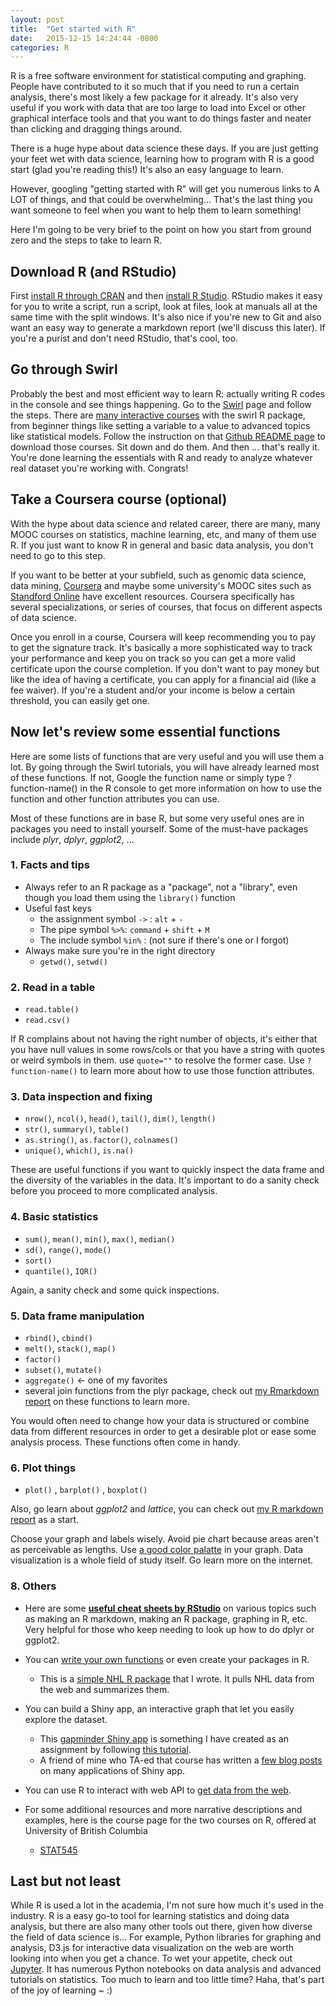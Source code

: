 ```yaml
---
layout: post
title:  "Get started with R"
date:   2015-12-15 14:24:44 -0800
categories: R 
---
```

R is a free software environment for statistical computing and graphing. People have contributed to it so much that if you need to run a certain analysis, there's most likely a few package for it already. It's also very useful if you work with data that are too large to load into Excel or other graphical interface tools and that you want to do things faster and neater than clicking and dragging things around. 
<!--more-->

There is a huge hype about data science these days. If you are just getting your feet wet with data science, learning how to program with R is a good start (glad you're reading this!) It's also an easy language to learn.

However, googling "getting started with R" will get you numerous links to A LOT of things, and that could be overwhelming... That's the last thing you want someone to feel when you want to help them to learn something! 

Here I'm going to be very brief to the point on how you start from ground zero and the steps to take to learn R. 

## Download R (and RStudio)

First [install R through CRAN](https://cran.rstudio.com/) and then [install R Studio](https://www.rstudio.com/products/rstudio/download/). RStudio makes it easy for you to write a script, run a script, look at files, look at manuals all at the same time with the split windows. It's also nice if you're new to Git and also want an easy way to generate a markdown report (we'll discuss this later). If you're a purist and don't need RStudio, that's cool, too. 

## Go through Swirl

Probably the best and most efficient way to learn R: actually writing R codes in the console and see things happening. Go to the [Swirl](http://swirlstats.com/students.html) page and follow the steps. There are [many interactive courses](https://github.com/swirldev/swirl_courses) with the swirl R package, from beginner things like setting a variable to a value to advanced topics like statistical models. Follow the instruction on that [Github README page](https://github.com/swirldev/swirl_courses) to download those courses. Sit down and do them. And then ... that's really it. You're done learning the essentials with R and ready to analyze whatever real dataset you're working with. Congrats!

 
## Take a Coursera course (optional)

With the hype about data science and related career, there are many, many MOOC courses on statistics, machine learning, etc, and many of them use R. If you just want to know R in general and basic data analysis, you don't need to go to this step. 

If you want to be better at your subfield, such as genomic data science, data mining, [Coursera](https://www.coursera.org/) and maybe some university's MOOC sites such as [Standford Online](http://online.stanford.edu/courses) have excellent resources. Coursera specifically has several specializations, or series of courses, that focus on different aspects of data science. 

Once you enroll in a course, Coursera will keep recommending you to pay to get the signature track. It's basically a more sophisticated way to track your performance and keep you on track so you can get a more valid certificate upon the course completion. If you don't want to pay money but like the idea of having a certificate, you can apply for a financial aid (like a fee waiver). If you're a student and/or your income is below a certain threshold, you can easily get one. 


## Now let's review some essential functions

Here are some lists of functions that are very useful and you will use them a lot. By going through the Swirl tutorials, you will have already learned most of these functions. If not, Google the function name or simply type ?function-name() in the R console to get more information on how to use the function and other function attributes you can use. 

Most of these functions are in base R, but some very useful ones are in packages you need to install yourself. Some of the must-have packages include _plyr_, _dplyr_, _ggplot2_, ... 

### 1. Facts and tips

- Always refer to an R package as a "package", not a "library", even though you load them using the `library()` function
- Useful fast keys
    - the assignment symbol `->`  :  `alt` + `-`
    - The pipe symbol `%>%`: `command` + `shift` + `M` 
    - The include symbol `%in%` : (not sure if there's one or I forgot)
- Always make sure you're in the right directory 
    - `getwd()`, `setwd()`

### 2. Read in a table 
- `read.table()` 
- `read.csv()`

If R complains about not having the right number of objects, it's either that you have null values in some rows/cols or that you have a string with quotes or weird symbols in them. use `quote=""` to resolve the former case. Use `?function-name()` to learn more about how to use those function attributes. 

### 3. Data inspection and fixing
- `nrow()`, `ncol()`, `head()`, `tail()`, `dim()`, `length()`
- `str()`, `summary()`, `table()`
- `as.string()`, `as.factor()`, `colnames()`
- `unique()`, `which()`, `is.na()`

These are useful functions if you want to quickly inspect the data frame and the diversity of the variables in the data. It's important to do a sanity check before you proceed to more complicated analysis. 

### 4. Basic statistics
- `sum()`, `mean()`, `min()`, `max()`, `median()`
- `sd()`, `range()`, `mode()`
- `sort()`
- `quantile()`, `IQR()`

Again, a sanity check and some quick inspections. 

### 5. Data frame manipulation
- `rbind()`, `cbind()` 
- `melt()`, `stack()`, `map()`
- `factor()`
- `subset()`, `mutate()` 
- `aggregate()` <- one of my favorites
- several join functions from the plyr package, check out [my Rmarkdown report](https://github.com/santina/STAT-545/blob/master/HW7/hw7_data_wrangling.md) on these functions to learn more. 

You would often need to change how your data is structured or combine data from different resources in order to get a desirable plot or ease some analysis process. These functions often come in handy. 

### 6. Plot things 
- `plot()` , `barplot()` , `boxplot()`

Also, go learn about _ggplot2_ and _lattice_, you can check out [my R markdown report](https://github.com/santina/STAT-540/blob/master/Seminar3/Seminar3.md) as a start. 

Choose your graph and labels wisely. Avoid pie chart because areas aren't as perceivable as lengths. Use [a good color palatte](http://www.cookbook-r.com/Graphs/Colors_(ggplot2)/) in your graph. Data visualization is a whole field of study itself. Go learn more on the internet. 

### 8. Others 
- Here are some **[useful cheat sheets by RStudio](https://www.rstudio.com/resources/cheatsheets/)** on various topics such as making an R markdown, making an R package, graphing in R, etc. Very helpful for those who keep needing to look up how to do dplyr or ggplot2. 

- You can [write your own functions](http://www.statmethods.net/management/userfunctions.html) or even create your packages in R. 
    - This is a [simple NHL R package](https://github.com/santina/gameplay) that I wrote. It pulls NHL data from the web and summarizes them. 
    
- You can build a Shiny app, an interactive graph that let you easily explore the dataset. 
    - This [gapminder Shiny app](https://santinalin.shinyapps.io/Gapminder_App/) is something I have created as an assignment by following [this tutorial](http://stat545-ubc.github.io/shiny00_index.html). 
    - A friend of mine who TA-ed that course has written a [few blog posts](http://deanattali.com/) on many applications of Shiny app. 

- You can use R to interact with web API to [get data from the web](http://stat545-ubc.github.io/webdata03_activity.html). 

- For some additional resources and more narrative descriptions and examples, here is the course page for the two courses on R, offered at University of British Columbia 
    - [STAT545](http://stat545-ubc.github.io)

## Last but not least
While R is used a lot in the academia, I'm not sure how much it's used in the industry. R is a easy go-to tool for learning statistics and doing data analysis, but there are also many other tools out there, given how diverse the field of data science is... For example, Python libraries for graphing and analysis, D3.js for interactive data visualization on the web are worth looking into when you get a chance. To wet your appetite, check out [Jupyter](http://nbviewer.ipython.org/). It has numerous Python notebooks on data analysis and advanced tutorials on statistics. Too much to learn and too little time? Haha, that's part of the joy of learning ~ :) 